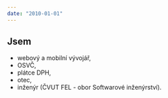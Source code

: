 ```yaml
---
date: "2010-01-01"
---
```

## Jsem
 * webový a mobilní vývojář,
 * OSVČ,
 * plátce DPH,
 * otec,
 * inženýr (ČVUT FEL - obor Softwarové inženýrství).
